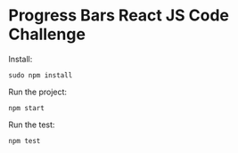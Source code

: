 # Progress Bars React JS Code Challenge #


Install:

```
sudo npm install
```

Run the project:

```
npm start
```

Run the test:

```
npm test
```